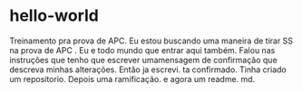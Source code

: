 # hello-world
Treinamento pra prova de APC.
Eu estou buscando uma maneira de tirar SS na prova de APC . Eu e todo mundo que entrar aqui também. Falou nas instruções que tenho que escrever umamensagem de confirmação que descreva minhas alterações. Então ja escrevi. ta confirmado. Tinha criado um repositorio. Depois uma ramificação. e agora um readme. md. 
